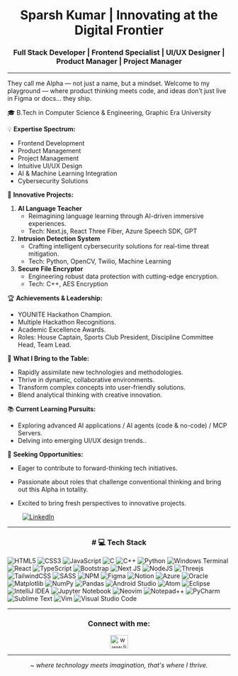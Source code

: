 <h1 align="center">Sparsh Kumar | Innovating at the Digital Frontier</h1>
<h3 align="center">Full Stack Developer | Frontend Specialist | UI/UX Designer | Product Manager | Project Manager </h3>



---
They call me Alpha — not just a name, but a mindset.
Welcome to my playground — where product thinking meets code, and ideas don’t just live in Figma or docs… they ship.

🎓 B.Tech in Computer Science & Engineering, Graphic Era University

💡 **Expertise Spectrum:**
- Frontend Development
- Product Management
- Project Management
- Intuitive UI/UX Design
- AI & Machine Learning Integration
- Cybersecurity Solutions

🚀 **Innovative Projects:**
1. **AI Language Teacher**
   - Reimagining language learning through AI-driven immersive experiences.
   - Tech: Next.js, React Three Fiber, Azure Speech SDK, GPT
2. **Intrusion Detection System**
   - Crafting intelligent cybersecurity solutions for real-time threat mitigation.
   - Tech: Python, OpenCV, Twilio, Machine Learning
3. **Secure File Encryptor**
   - Engineering robust data protection with cutting-edge encryption.
   - Tech: C++, AES Encryption

🏆 **Achievements & Leadership:**
- YOUNITE Hackathon Champion.
- Multiple Hackathon Recognitions.
- Academic Excellence Awards.
- Roles: House Captain, Sports Club President, Discipline Committee Head, Team Lead.

🌟 **What I Bring to the Table:**
- Rapidly assimilate new technologies and methodologies.
- Thrive in dynamic, collaborative environments.
- Transform complex concepts into user-friendly solutions.
- Blend analytical thinking with creative innovation.

📚 **Current Learning Pursuits:**
- Exploring advanced AI applications / AI agents (code & no-code) / MCP Servers.
- Delving into emerging UI/UX design trends..

💼 **Seeking Opportunities:**
- Eager to contribute to forward-thinking tech initiatives.
- Passionate about roles that challenge conventional thinking and bring out this Alpha in totality.
- Excited to bring fresh perspectives to innovative projects.

  <div style="display: inline-block; margin: 0 10px;">
    <a href="http://www.linkedin.com/in/sparshalpha" target="blank">
      <img src="https://img.shields.io/badge/-Sparsh Kumar-blue?style=for-the-badge&logo=linkedin" alt="LinkedIn" />
    </a>
  </div>
</div>

---
<h3 align="center"># 💻 Tech Stack</h3>

<!-- Badges from https://github.com/Ileriayo/markdown-badges -->
![HTML5](https://img.shields.io/badge/html5-%23E34F26.svg?style=for-the-badge&logo=html5&logoColor=white)
![CSS3](https://img.shields.io/badge/css3-%231572B6.svg?style=for-the-badge&logo=css3&logoColor=white)
![JavaScript](https://img.shields.io/badge/javascript-%23323330.svg?style=for-the-badge&logo=javascript&logoColor=%23F7DF1E)
![C](https://img.shields.io/badge/c-%2300599C.svg?style=for-the-badge&logo=c&logoColor=white)
![C++](https://img.shields.io/badge/c++-%2300599C.svg?style=for-the-badge&logo=c%2B%2B&logoColor=white)
![Python](https://img.shields.io/badge/python-3670A0?style=for-the-badge&logo=python&logoColor=ffdd54)
![Windows Terminal](https://img.shields.io/badge/Windows%20Terminal-%234D4D4D.svg?style=for-the-badge&logo=windows-terminal&logoColor=white)
![React](https://img.shields.io/badge/react-%2320232a.svg?style=for-the-badge&logo=react&logoColor=%2361DAFB)
![TypeScript](https://img.shields.io/badge/typescript-%23007ACC.svg?style=for-the-badge&logo=typescript&logoColor=white)
![Bootstrap](https://img.shields.io/badge/bootstrap-%238511FA.svg?style=for-the-badge&logo=bootstrap&logoColor=white)
![Next JS](https://img.shields.io/badge/Next-black?style=for-the-badge&logo=next.js&logoColor=white)
![NodeJS](https://img.shields.io/badge/node.js-6DA55F?style=for-the-badge&logo=node.js&logoColor=white)
![Threejs](https://img.shields.io/badge/threejs-black?style=for-the-badge&logo=three.js&logoColor=white)
![TailwindCSS](https://img.shields.io/badge/tailwindcss-%2338B2AC.svg?style=for-the-badge&logo=tailwind-css&logoColor=white)
![SASS](https://img.shields.io/badge/SASS-hotpink.svg?style=for-the-badge&logo=SASS&logoColor=white)
![NPM](https://img.shields.io/badge/NPM-%23CB3837.svg?style=for-the-badge&logo=npm&logoColor=white)
![Figma](https://img.shields.io/badge/figma-%23F24E1E.svg?style=for-the-badge&logo=figma&logoColor=white)
![Notion](https://img.shields.io/badge/Notion-%23000000.svg?style=for-the-badge&logo=notion&logoColor=white)
![Azure](https://img.shields.io/badge/azure-%230072C6.svg?style=for-the-badge&logo=microsoftazure&logoColor=white)
![Oracle](https://img.shields.io/badge/Oracle-F80000?style=for-the-badge&logo=oracle&logoColor=white)
![Matplotlib](https://img.shields.io/badge/Matplotlib-%23ffffff.svg?style=for-the-badge&logo=Matplotlib&logoColor=black)
![NumPy](https://img.shields.io/badge/numpy-%23013243.svg?style=for-the-badge&logo=numpy&logoColor=white)
![Pandas](https://img.shields.io/badge/pandas-%23150458.svg?style=for-the-badge&logo=pandas&logoColor=white)
![Android Studio](https://img.shields.io/badge/android%20studio-346ac1?style=for-the-badge&logo=android%20studio&logoColor=white)
![Atom](https://img.shields.io/badge/Atom-%2366595C.svg?style=for-the-badge&logo=atom&logoColor=white)
![Eclipse](https://img.shields.io/badge/Eclipse-FE7A16.svg?style=for-the-badge&logo=Eclipse&logoColor=white)
![IntelliJ IDEA](https://img.shields.io/badge/IntelliJIDEA-000000.svg?style=for-the-badge&logo=intellij-idea&logoColor=white)
![Jupyter Notebook](https://img.shields.io/badge/jupyter-%23FA0F00.svg?style=for-the-badge&logo=jupyter&logoColor=white)
![Neovim](https://img.shields.io/badge/NeoVim-%2357A143.svg?&style=for-the-badge&logo=neovim&logoColor=white)
![Notepad++](https://img.shields.io/badge/Notepad++-90E59A.svg?style=for-the-badge&logo=notepad%2b%2b&logoColor=black)
![PyCharm](https://img.shields.io/badge/pycharm-143?style=for-the-badge&logo=pycharm&logoColor=black&color=black&labelColor=green)
![Sublime Text](https://img.shields.io/badge/sublime_text-%23575757.svg?style=for-the-badge&logo=sublime-text&logoColor=important)
![Vim](https://img.shields.io/badge/VIM-%2311AB00.svg?style=for-the-badge&logo=vim&logoColor=white)
![Visual Studio Code](https://img.shields.io/badge/Visual%20Studio%20Code-0078d7.svg?style=for-the-badge&logo=visual-studio-code&logoColor=white)

---
<h3 align="center"> Connect with me:</h3>
<p align="center">
<!-- <a href="https://twitter.com/sparshxalpha" target="blank"><img align="center" src="https://raw.githubusercontent.com/rahuldkjain/github-profile-readme-generator/master/src/images/icons/Social/twitter.svg" alt="sparshxalpha" height="30" width="40" /></a> -->
<a href="http://www.linkedin.com/in/sparshalpha" target="blank"><img align="center" src="https://raw.githubusercontent.com/rahuldkjain/github-profile-readme-generator/master/src/images/icons/Social/linked-in-alt.svg" alt="www.linkedin.com/in/sparshalpha/" height="30" width="40" /></a>
<!-- <a href="https://www.youtube.com/c/................" target="blank"><img align="center" src="https://raw.githubusercontent.com/rahuldkjain/github-profile-readme-generator/master/src/images/icons/Social/youtube.svg" alt="................" height="30" width="40" /></a>
<a href="https://www.leetcode.com/.............." target="blank"><img align="center" src="https://raw.githubusercontent.com/rahuldkjain/github-profile-readme-generator/master/src/images/icons/Social/leet-code.svg" alt=".............." height="30" width="40" /></a>
<a href="https://discord.gg/..............." target="blank"><img align="center" src="https://raw.githubusercontent.com/rahuldkjain/github-profile-readme-generator/master/src/images/icons/Social/discord.svg" alt="..............." height="30" width="40" /></a>
</p> -->


---
<p align="center"><i>~ where technology meets imagination, that's where I thrive.</i></p>
